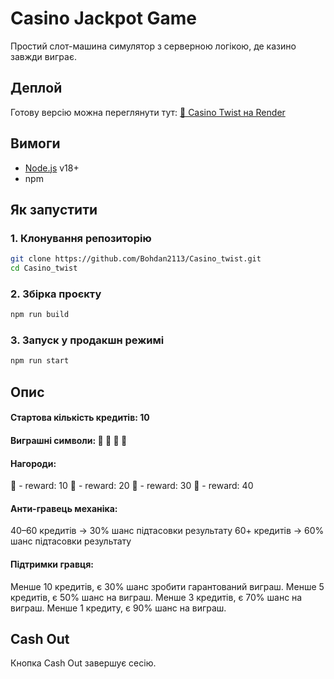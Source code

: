 # Casino Jackpot Game

Простий слот-машина симулятор з серверною логікою, де казино завжди виграє.

## Деплой

Готову версію можна переглянути тут: [🎰 Casino Twist на Render](https://casino-twist.onrender.com)

## Вимоги

- [Node.js](https://nodejs.org/) v18+
- npm 

## Як запустити

### 1. Клонування репозиторію
```bash
git clone https://github.com/Bohdan2113/Casino_twist.git
cd Casino_twist
```

### 2. Збірка проєкту
```bash
npm run build
```

### 3. Запуск у продакшн режимі
```bash
npm run start
```

## Опис

#### Стартова кількість кредитів: 10
#### Виграшні символи: 🍒 🍋 🍊 🍉
#### Нагороди:
  🍒 - reward: 10 
  🍋 - reward: 20
  🍊 - reward: 30
  🍉 - reward: 40
  
#### Анти-гравець механіка:
40–60 кредитів → 30% шанс підтасовки результату
60+ кредитів → 60% шанс підтасовки результату

#### Підтримки гравця:
Менше 10 кредитів, є 30% шанс зробити гарантований виграш.
Менше 5 кредитів, є 50% шанс на виграш.
Менше 3 кредитів, є 70% шанс на виграш.
Менше 1 кредиту, є 90% шанс на виграш.

## Cash Out

Кнопка Cash Out завершує сесію.
